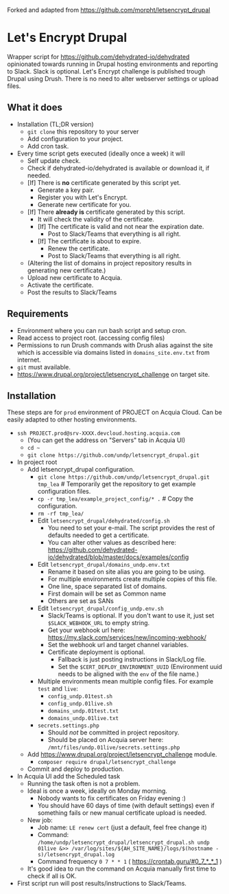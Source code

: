 Forked and adapted from https://github.com/morpht/letsencrypt_drupal

# Let's Encrypt Drupal

Wrapper script for https://github.com/dehydrated-io/dehydrated opinionated towards running in Drupal hosting environments and reporting to Slack. Slack is optional. Let's Encrypt challenge is published trough Drupal using Drush. There is no need to alter webserver settings or upload files.

## What it does

* Installation (TL;DR version)
  * `git clone` this repository to your server
  * Add configuration to your project.
  * Add cron task.
* Every time script gets executed (ideally once a week) it will
  * Self update check.
  * Check if dehydrated-io/dehydrated is available or download it, if needed.
  * [If] There is **no** certificate generated by this script yet.
    * Generate a key pair.
    * Register you with Let's Encrypt.
    * Generate new certificate for you.
  * [If] There **already is** certificate generated by this script.
    * It will check the validity of the certificate.
    * [If] The certificate is valid and not near the expiration date.
      * Post to Slack/Teams that everything is all right.
    * [If] The certificate is about to expire.
      * Renew the certificate.
      * Post to Slack/Teams that everything is all right.
  * (Altering the list of domains in project repository results in generating new certificate.)
  * Upload new certificate to Acquia.
  * Activate the certificate.
  * Post the results to Slack/Teams

## Requirements

* Environment where you can run bash script and setup cron.
* Read access to project root. (accessing config files)
* Permissions to run Drush commands with Drush alias against the site which is accessible via domains listed in `domains_site.env.txt` from internet.
* `git` must available.
* https://www.drupal.org/project/letsencrypt_challenge on target site.

## Installation

These steps are for `prod` environment of PROJECT on Acquia Cloud. Can be easily adapted to other hosting environments.

* `ssh PROJECT.prod@srv-XXXX.devcloud.hosting.acquia.com`
  * (You can get the address on "Servers" tab in Acquia UI)
  * `cd ~`
  * `git clone https://github.com/undp/letsencrypt_drupal.git`
* In project root
  * Add letsencrypt_drupal configuration.
    * `git clone https://github.com/undp/letsencrypt_drupal.git tmp_lea` # Temporarily get the repository to get example configuration files.
    * `cp -r tmp_lea/example_project_config/* .` # Copy the configuration.
    * `rm -rf tmp_lea/`
    * Edit `letsencrypt_drupal/dehydrated/config.sh`
      * You need to set your e-mail. The script provides the rest of defaults needed to get a certificate.
      * You can alter other values as described here: https://github.com/dehydrated-io/dehydrated/blob/master/docs/examples/config
    * Edit `letsencrypt_drupal/domains_undp.env.txt`
      * Rename it based on site alias you are going to be using.
      * For multiple environments create multiple copies of this file.
      * One line, space separated list of domains.
      * First domain will be set as Common name
      * Others are set as SANs
    * Edit `letsencrypt_drupal/config_undp.env.sh`
      * Slack/Teams is optional. If you don't want to use it, just set `$SLACK_WEBHOOK_URL` to empty string.
      * Get your webhook url here: https://my.slack.com/services/new/incoming-webhook/
      * Set the webhook url and target channel variables.
      * Certificate deployment is optional.
        * Fallback is just posting instructions in Slack/Log file.
        * Set the `$CERT_DEPLOY_ENVIRONMENT_UUID` (Environment uuid needs to be aligned with the `env` of the file name.)
    * Multiple environments mean multiple config files. For example `test` and `live`:
      * `config_undp.01test.sh`
      * `config_undp.01live.sh`
      * `domains_undp.01test.txt`
      * `domains_undp.01live.txt`
    * `secrets.settings.php`
      * Should *not* be committed in project repository.
      * Should be placed on Acquia server here: `/mnt/files/undp.01live/secrets.settings.php`
  * Add https://www.drupal.org/project/letsencrypt_challenge module.
    * `composer require drupal/letsencrypt_challenge`
  * Commit and deploy to production.
* In Acquia UI add the Scheduled task
  * Running the task often is not a problem.
  * Ideal is once a week, ideally on Monday morning.
    * Nobody wants to fix certificates on Friday evening :)
    * You should have 60 days of time (with default settings) even if something fails or new manual certificate upload is needed.
  * New job:
    * Job name: `LE renew cert` (just a default, feel free change it)
    * Command: `/home/undp/letsencrypt_drupal/letsencrypt_drupal.sh undp 01live &>> /var/log/sites/${AH_SITE_NAME}/logs/$(hostname -s)/letsencrypt_drupal.log`
    * Command frequency `0 7 * * 1` ( https://crontab.guru/#0_7_*_*_1 )
  * It's good idea to run the command on Acquia manually first time to check if all is OK.
* First script run will post results/instructions to Slack/Teams.

